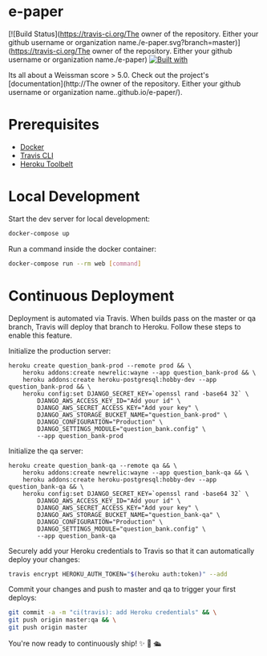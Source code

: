 # e-paper

[![Build Status](https://travis-ci.org/The owner of the repository. Either your github username or organization name./e-paper.svg?branch=master)](https://travis-ci.org/The owner of the repository. Either your github username or organization name./e-paper)
[![Built with](https://img.shields.io/badge/Built_with-Cookiecutter_Django_Rest-F7B633.svg)](https://github.com/agconti/cookiecutter-django-rest)

Its all about a Weissman score > 5.0. Check out the project's [documentation](http://The owner of the repository. Either your github username or organization name..github.io/e-paper/).

# Prerequisites

- [Docker](https://docs.docker.com/docker-for-mac/install/)  
- [Travis CLI](http://blog.travis-ci.com/2013-01-14-new-client/)
- [Heroku Toolbelt](https://toolbelt.heroku.com/)

# Local Development

Start the dev server for local development:
```bash
docker-compose up
```

Run a command inside the docker container:

```bash
docker-compose run --rm web [command]
```

# Continuous Deployment

Deployment is automated via Travis. When builds pass on the master or qa branch, Travis will deploy that branch to Heroku. Follow these steps to enable this feature.

Initialize the production server:

```
heroku create question_bank-prod --remote prod && \
    heroku addons:create newrelic:wayne --app question_bank-prod && \
    heroku addons:create heroku-postgresql:hobby-dev --app question_bank-prod && \
    heroku config:set DJANGO_SECRET_KEY=`openssl rand -base64 32` \
        DJANGO_AWS_ACCESS_KEY_ID="Add your id" \
        DJANGO_AWS_SECRET_ACCESS_KEY="Add your key" \
        DJANGO_AWS_STORAGE_BUCKET_NAME="question_bank-prod" \
        DJANGO_CONFIGURATION="Production" \
        DJANGO_SETTINGS_MODULE="question_bank.config" \
        --app question_bank-prod
```

Initialize the qa server:

```
heroku create question_bank-qa --remote qa && \
    heroku addons:create newrelic:wayne --app question_bank-qa && \
    heroku addons:create heroku-postgresql:hobby-dev --app question_bank-qa && \
    heroku config:set DJANGO_SECRET_KEY=`openssl rand -base64 32` \
        DJANGO_AWS_ACCESS_KEY_ID="Add your id" \
        DJANGO_AWS_SECRET_ACCESS_KEY="Add your key" \
        DJANGO_AWS_STORAGE_BUCKET_NAME="question_bank-qa" \
        DJANGO_CONFIGURATION="Production" \
        DJANGO_SETTINGS_MODULE="question_bank.config" \
        --app question_bank-qa
```

Securely add your Heroku credentials to Travis so that it can automatically deploy your changes:

```bash
travis encrypt HEROKU_AUTH_TOKEN="$(heroku auth:token)" --add
```

Commit your changes and push to master and qa to trigger your first deploys:

```bash
git commit -a -m "ci(travis): add Heroku credentials" && \
git push origin master:qa && \
git push origin master
```

You're now ready to continuously ship! ✨ 💅 🛳
